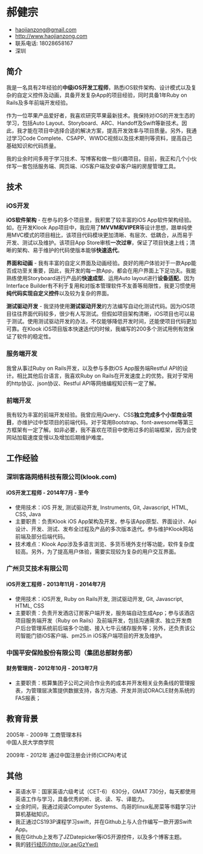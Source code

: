 # 郝健宗

 * <haojianzong@gmail.com>
 * <http://www.haojianzong.com>
 * 联系电话: 18028658167
 * 深圳

## 简介

我是一名具有2年经验的**中级iOS开发工程师**，熟悉iOS软件架构、设计模式以及复杂的自定义控件及动画，具备开发复杂App的项目经验，同时具备1年Ruby
on Rails及多年前端开发经验。

作为一位苹果产品爱好者，我喜欢研究苹果最新技术。我保持对iOS的开发生态的学习，包括Auto
Layout、Storyboard、ARC、Handoff及Swift等新技术。因此，我才能在项目中选择合适的解决方案，提高开发效率与项目质量。另外，我通过学习Code Complete、CSAPP、WWDC视频以及技术期刊等资料，提高自己基础知识和代码质量。

我的业余时间多用于学习技术、写博客和做一些兴趣项目。目前，我正和几个小伙伴写一套包括服务端、网页端、iOS客户端及安卓客户端的房屋管理工具。

## 技术

### iOS开发

**iOS软件架构** - 在参与的多个项目里，我积累了较丰富的iOS App软件架构经验。如，在开发Klook App项目中，我应用了**MVVM和VIPER**等设计思想，跟单纯使用MVC模式的项目相比，该项目代码模块更加清晰、有层次、低耦合，从而易于开发、测试以及维护。该项目App Store审核**一次过审**，保证了项目快速上线；清晰的架构、易于维护的代码使版本能够**快速迭代**。

**界面和动画** - 我有丰富的自定义界面及动画经验。良好的用户体验对于一款App能否成功至关重要，因此，我开发的每一款App，都会在用户界面上下足功夫。我能熟练使用Storyboard进行产品的**快速成型**、运用Auto layout进行**设备适配**。因为Interface Builder有不利于复用和对版本管理软件不友善等局限性，我更习惯使用**纯代码实现自定义控件**以及较为复杂的界面。

**测试驱动开发** - 我坚持使用**测试驱动开发**的方法编写自动化测试代码。因为iOS项目往往界面代码较多，很少有人写测试。但假如项目架构清晰，iOS项目也可以易于测试。使用测试驱动开发的办法，不仅能够降低开发时间，还能使项目代码更加可靠。在Klook iOS项目版本快速迭代的时候，我编写的200多个测试用例有效保证了软件的稳定性。

### 服务端开发 ###

我曾从事过Ruby on Rails开发，以及参与多款iOS App服务端Restful API的设计。相比其他后台语言，我喜欢Ruby on Rails在开发速度上的优势。我对于常用的http协议、json协议、Restful API等网络编程知识有一定了解。

### 前端开发

我有较为丰富的前端开发经验。我曾应用jQuery、CSS**独立完成多个小型商业项目**，亦维护过中型项目的前端代码。对于常用Bootstrap、font-awesome等第三方框架有一定了解。如非必要，我不喜欢在项目中使用过多的前端框架，因为会使网站加载速度变慢以及增加后期维护难度。

## 工作经验

### 深圳客路网络科技有限公司(klook.com)

#### iOS开发工程师 - 2014年7月 - 至今

 * 使用技术：iOS 开发, 测试驱动开发, Instruments, Git, Javascript, HTML, CSS, Java
 * 主要职责：负责Klook iOS App架构及开发，参与该App原型、界面设计、Api设计、开发、测试、发布全过程及产品的多次版本迭代。参与维护Klook网站前端及部分后端代码。
 * 技术难点：Klook App涉及多语言浏览、多货币境外支付等功能，软件复杂度较高。另外，为了提高用户体验，需要实现较为复杂的用户交互界面。

### 广州贝艾技术有限公司 

#### iOS开发工程师 - 2013年11月 - 2014年7月

 * 使用技术：iOS开发, Ruby on Rails开发, 测试驱动开发, Git, Javascript, HTML, CSS
 * 主要职责：负责开发酒店订房客户端开发，服务端自动生成App；参与该酒店项目服务端开发（Ruby on Rails）及前端开发，包括沟通需求、独立开发商户后台管理系统前后端多个功能、接入七牛云储存服务等；另外，还负责该公司智能门锁iOS客户端、pm25.in iOS客户端项目的开发及维护。

### 中国平安保险股份有限公司（集团总部财务部）

#### 财务管理岗 - 2012年10月 - 2013年7月

 * 主要职责：核算集团子公司之间合作业务的成本并开发相关业务条线的管理报表，为管理层决策提供数据支持，各方沟通、开发并测试ORACLE财务系统的FAS报表； 

## 教育背景

2005年 - 2009年 工商管理本科<br/>
中国人民大学商学院<br />

2009年 - 2012年 通过中国注册会计师(CICPA)考试

## 其他
 * 英语水平：国家英语六级考试（CET-6） 630分，GMAT 730分，每天都使用英语工作与学习，具备优秀的听、说、读、写、译能力。
 * 业余时间，我通过阅读Computer Systems、鸟哥的linux私房菜等书籍学习计算机基础知识。
 * 我正通过CS193P课程学习swift，并在Github上与人合作编写一款开源Swift App。
 * 我在Github上发布了JZDatepicker等iOS开源控件，以及多个博客主题。
 * 我的[转行经历(http://qr.ae/GzYwd)](http://qr.ae/GzYwd)
